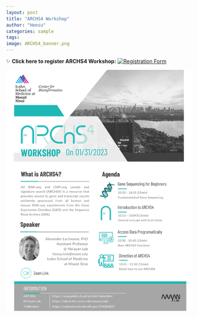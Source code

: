 ```yaml
---
layout: post
title: "ARCHS4 Workshop"
author: "Heesu"
categories: sample
tags: 
image: ARCHS4_banner.png
---
```


✨ **Click here to register ARCHS4 Workshop:** 
<a href="https://forms.gle/dybLurJnfERRmExB8"><img alt="Registration Form" height="40" width="139" src="https://kstatic.googleusercontent.com/files/9f04faac24aed8bf8fb381029de951128d1d36373f89675265a6654d0c47b74b2d83a26b68b834ce2eea3bfe8001966f76895888138f135a81d099fc207c73bb"  /></a> 

![ARCHS4 flyer](\assets\img\ARCHS4_draft.png)

